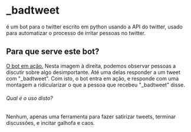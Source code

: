 # _badtweet
é um bot para o twitter escrito em python usando a API do twitter, usado para automatizar o processo de irritar pessoas no twitter.

## Para que serve este bot?

[O bot em ação.](https://github.com/guizado/_badtweet/blob/master/exemplos/exemplo1.png?raw=true)   Nesta imagem à direita, podemos observar pessoas a discutir sobre algo desimportante. Até uma delas responder a um tweet com "_badtweet". Com isto, o bot entra em ação, e responde com uma montagem a ridicularizar o que a pessoa que recebeu "_badtweet" disse. 
###### Qual é o uso disto?
Nenhum, apenas uma ferramenta para fazer satirizar tweets, terminar discussões, e incitar galhofa e caos.


